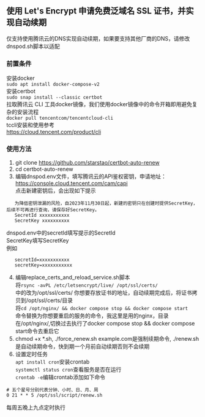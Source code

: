 ## 使用 Let's Encrypt 申请免费泛域名 SSL 证书，并实现自动续期
仅支持使用腾讯云的DNS实现自动续期，如果要支持其他厂商的DNS，请修改dnspod.sh脚本以适配
### 前置条件
安装docker  
`sudo apt install docker-compose-v2`  
安装certbot  
`sudo snap install --classic certbot`  
拉取腾讯云 CLI 工具docker镜像，我们使用docker镜像中的命令开箱即用避免复杂的安装流程  
`docker pull tencentcom/tencentcloud-cli`  
tccli安装和使用参考  
https://cloud.tencent.com/product/cli
### 使用方法
1. git clone https://github.com/starstao/certbot-auto-renew
2. cd certbot-auto-renew
3. 编辑dnspod.env文件，填写腾讯云的API鉴权密钥，申请地址：https://console.cloud.tencent.com/cam/capi    
   点击新建密钥后，会出现如下提示  
```
   为降低密钥泄漏的风险，自2023年11月30日起，新建的密钥只在创建时提供SecretKey，后续不可再进行查询，请保存好SecretKey。
   SecretId xxxxxxxxxxx
   SecretKey xxxxxxxxxx
```
   dnspod.env中的secretId填写提示的SecretId  
   SecretKey填写SecretKey  
   例如  
```
   secretId=xxxxxxxxxxx
   secretKey=xxxxxxxxxxx
```
4. 编辑replace_certs_and_reload_service.sh脚本  
将`rsync -avPL /etc/letsencrypt/live/ /opt/ssl/certs/`  
中的改为/opt/ssl/certs/
你想要存放证书的地址，自动续期完成后，将证书拷贝到/opt/ssl/certs/目录  
将`cd /opt/nginx/ && docker compose stop && docker compose start`  
命令替换为你想要重启的服务的命令，我这里是用的nginx，目录在/opt/nginx/,切换过去执行了docker compose stop && docker compose start命令去重启它
5. chmod +x *.sh, ./force_renew.sh example.com是强制续期命令, ./renew.sh 是自动续期命令，快到期一个月前自动续期否则不会续期
6. 设置定时任务  
  `apt install cron`安装crontab  
  `systemctl status cron`查看服务是否在运行  
  `crontab -e`编辑crontab添加如下命令  
```
# 五个星号分别代表分钟、小时、日、月、周
0 21 * * 5 /opt/ssl/script/renew.sh
```
  每周五晚上九点定时执行